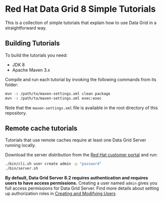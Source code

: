 # Red Hat Data Grid 8 Simple Tutorials  

This is a collection of simple tutorials that explain how to use Data Grid in a straightforward way.

## Building Tutorials

To build the tutorials you need:

- JDK 8
- Apache Maven 3.x

Compile and run each tutorial by invoking the following commands from its folder:

```bash
mvn -s /path/to/maven-settings.xml clean package
mvn -s /path/to/maven-settings.xml exec:exec
```

Note that the `maven-settings.xml` file is available in the root directory of
this repository.

## Remote cache tutorials

Tutorials that use remote caches require at least one Data Grid Server running locally.

Download the server distribution from the [Red Hat customer portal](https://access.redhat.com/jbossnetwork/restricted/listSoftware.html?product=data.grid&downloadType=distributions) and run:

```bash
./bin/cli.sh user create admin -p "password"
./bin/server.sh
```

**By default, Data Grid Server 8.2 requires authentication and requires users to have access permissions.** 
Creating a user named `admin` gives you full access permissions for Data Grid Server.
Find more details about setting up authorization roles in [Creating and Modifying Users](https://access.redhat.com/documentation/en-us/red_hat_data_grid/8.2/html/data_grid_server_guide/start_server#creating-users_quickstart)
